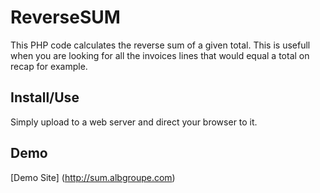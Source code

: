 # ReverseSUM
This PHP code calculates the reverse sum of a given total. This is usefull when you are looking for all the invoices lines that would equal a total on recap for example.

## Install/Use
Simply upload to a web server and direct your browser to it.

## Demo
[Demo Site] (http://sum.albgroupe.com)
